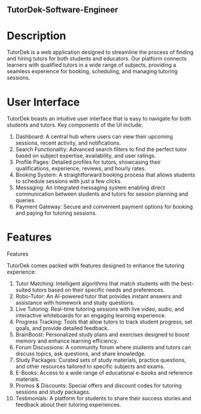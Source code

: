 ## TutorDek-Software-Engineer


# Description

TutorDek is a web application designed to streamline the process of finding and hiring tutors for both students and educators. Our platform connects learners with qualified tutors in a wide range of subjects, providing a seamless experience for booking, scheduling, and managing tutoring sessions.

# User Interface

TutorDek boasts an intuitive user interface that is easy to navigate for both students and tutors. Key components of the UI include:

1. Dashboard: A central hub where users can view their upcoming sessions, recent activity, and notifications.
2. Search Functionality: Advanced search filters to find the perfect tutor based on subject expertise, availability, and user ratings.
3. Profile Pages: Detailed profiles for tutors, showcasing their qualifications, experience, reviews, and hourly rates.
4. Booking System: A straightforward booking process that allows students to schedule sessions with just a few clicks.
5. Messaging: An integrated messaging system enabling direct communication between students and tutors for session planning and queries.
6. Payment Gateway: Secure and convenient payment options for booking and paying for tutoring sessions.

# Features

Features

TutorDek comes packed with features designed to enhance the tutoring experience:

1. Tutor Matching: Intelligent algorithms that match students with the best-suited tutors based on their specific needs and preferences.
2. Robo-Tutor: An AI-powered tutor that provides instant answers and assistance with homework and study questions.
3. Live Tutoring: Real-time tutoring sessions with live video, audio, and interactive whiteboards for an engaging learning experience.
4. Progress Tracking: Tools that allow tutors to track student progress, set goals, and provide detailed feedback.
5. BrainBoost: Personalized study plans and exercises designed to boost memory and enhance learning efficiency.
6. Forum Discussions: A community forum where students and tutors can discuss topics, ask questions, and share knowledge.
7. Study Packages: Curated sets of study materials, practice questions, and other resources tailored to specific subjects and exams.
8. E-Books: Access to a wide range of educational e-books and reference materials.
9. Promos & Discounts: Special offers and discount codes for tutoring sessions and study packages.
10. Testimonials: A platform for students to share their success stories and feedback about their tutoring experiences.


